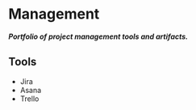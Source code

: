 # Management

___Portfolio of project management tools and artifacts.___

## Tools
* Jira
* Asana
* Trello
